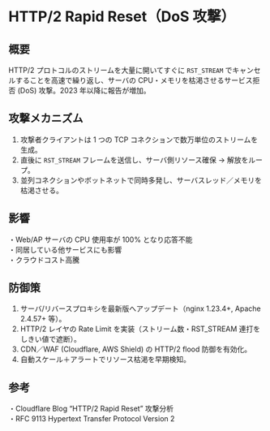 # HTTP/2 Rapid Reset（DoS 攻撃）

## 概要
HTTP/2 プロトコルのストリームを大量に開いてすぐに `RST_STREAM` でキャンセルすることを高速で繰り返し、サーバの CPU・メモリを枯渇させるサービス拒否 (DoS) 攻撃。2023 年以降に報告が増加。

## 攻撃メカニズム
1. 攻撃者クライアントは 1 つの TCP コネクションで数万単位のストリームを生成。  
2. 直後に `RST_STREAM` フレームを送信し、サーバ側リソース確保 → 解放をループ。  
3. 並列コネクションやボットネットで同時多発し、サーバスレッド／メモリを枯渇させる。

## 影響
・Web/AP サーバの CPU 使用率が 100% となり応答不能  
・同居している他サービスにも影響  
・クラウドコスト高騰

## 防御策
1. サーバ/リバースプロキシを最新版へアップデート（nginx 1.23.4+, Apache 2.4.57+ 等）。  
2. HTTP/2 レイヤの Rate Limit を実装（ストリーム数・RST_STREAM 連打をしきい値で遮断）。  
3. CDN／WAF (Cloudflare, AWS Shield) の HTTP/2 flood 防御を有効化。  
4. 自動スケール＋アラートでリソース枯渇を早期検知。

## 参考
・Cloudflare Blog “HTTP/2 Rapid Reset” 攻撃分析  
・RFC 9113 Hypertext Transfer Protocol Version 2  
